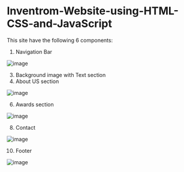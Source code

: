 # Inventrom-Website-using-HTML-CSS-and-JavaScript

This site have the following 6 components:

1. Navigation Bar

![image](https://github.com/ankita459/Inventrom-Website-using-HTML-CSS-and-JavaScript/assets/92936521/03d226dc-f57f-4879-b00f-29112f33c250)

3. Background image with Text section
4. About US section

![image](https://github.com/ankita459/Inventrom-Website-using-HTML-CSS-and-JavaScript/assets/92936521/6a1b8ec2-120e-4496-a5c2-292ef4e52283)

6. Awards section

![image](https://github.com/ankita459/Inventrom-Website-using-HTML-CSS-and-JavaScript/assets/92936521/8482e578-ceb4-4246-9b0a-0703e1fc0715)

8. Contact

![image](https://github.com/ankita459/Inventrom-Website-using-HTML-CSS-and-JavaScript/assets/92936521/332456a3-ac0f-4cd9-84b0-4f7013fa4094)

10. Footer

![image](https://github.com/ankita459/Inventrom-Website-using-HTML-CSS-and-JavaScript/assets/92936521/c7578ba8-6ef9-44d6-b287-28ff519bbb92)

